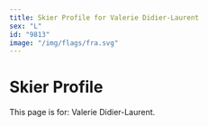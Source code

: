 ```yaml
---
title: Skier Profile for Valerie Didier-Laurent
sex: "L"
id: "9813"
image: "/img/flags/fra.svg" 
---
```


# Skier Profile

This page is for: Valerie Didier-Laurent.
    